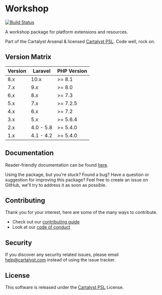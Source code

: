 # Workshop

[![Build Status][icon-travis]][link-travis]

A workshop package for platform extensions and resources.

Part of the Cartalyst Arsenal & licensed [Cartalyst PSL](LICENSE). Code well, rock on.

## Version Matrix

Version | Laravel   | PHP Version
------- | --------- | ------------
8.x     | 10.x      | >= 8.1
7.x     | 9.x       | >= 8.0
6.x     | 8.x       | >= 7.3
5.x     | 7.x       | >= 7.2.5
4.x     | 6.x       | >= 7.2
3.x     | 5.x       | >= 5.6.4
2.x     | 4.0 - 5.8 | >= 5.4.0
1.x     | 4.1 - 4.2 | >= 5.4.0

## Documentation

Reader-friendly documentation can be found [here][link-docs].

Using the package, but you're stuck? Found a bug? Have a question or suggestion for improving this package? Feel free to create an issue on GitHub, we'll try to address it as soon as possible.

## Contributing

Thank you for your interest, here are some of the many ways to contribute.

- Check out our [contributing guide](/.github/CONTRIBUTING.md)
- Look at our [code of conduct](/.github/CODE_OF_CONDUCT.md)

## Security

If you discover any security related issues, please email help@cartalyst.com instead of using the issue tracker.

## License

This software is released under the [Cartalyst PSL](LICENSE) License.

[link-docs]:   https://cartalyst.com/manual/workshop
[link-travis]: https://travis-ci.com/cartalyst/workshop

[icon-travis]: https://travis-ci.com/cartalyst/workshop.svg?token=98Zt8zYdwyheTKqziswS&branch=8.x
